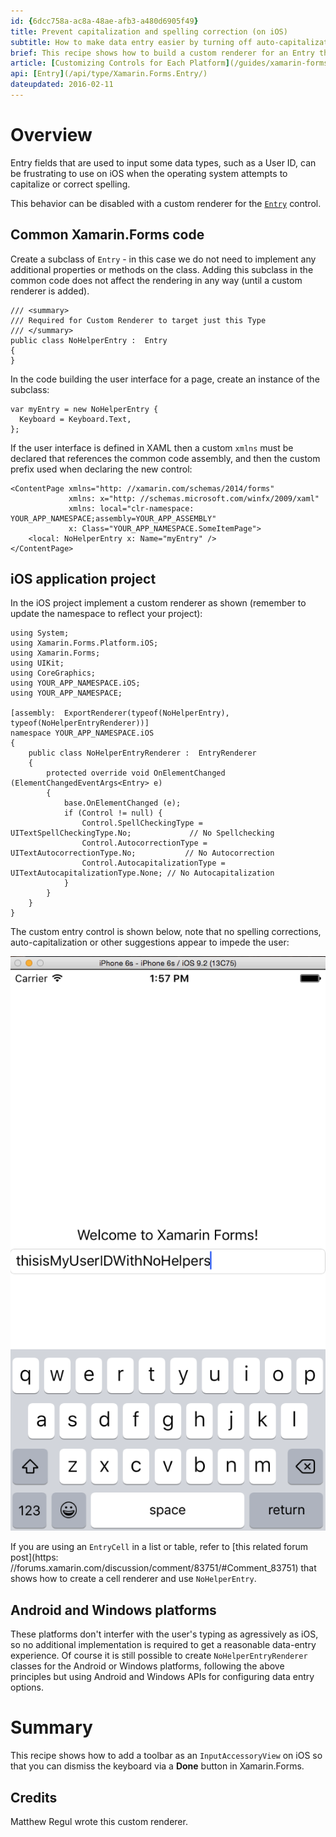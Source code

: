 ```yaml
---
id: {6dcc758a-ac8a-48ae-afb3-a480d6905f49}
title: Prevent capitalization and spelling correction (on iOS)
subtitle: How to make data entry easier by turning off auto-capitalization and spelling correction
brief: This recipe shows how to build a custom renderer for an Entry that prevents iOS from changing what the user types.
article: [Customizing Controls for Each Platform](/guides/xamarin-forms/custom-renderer/)
api: [Entry](/api/type/Xamarin.Forms.Entry/)
dateupdated: 2016-02-11
---
```


# Overview

Entry fields that are used to input some data types, such as a User ID, can
be frustrating to use on iOS when the operating system attempts to capitalize
or correct spelling.

This behavior can be disabled with a custom renderer for the
[`Entry`](/api/type/Xamarin.Forms.Entry/) control.

## Common Xamarin.Forms code

Create a subclass of `Entry` - in this case we do not need to implement any
additional properties or methods on the class. Adding this subclass in the
common code does not affect the rendering in any way (until a custom renderer is added).

```
/// <summary>
/// Required for Custom Renderer to target just this Type
/// </summary>
public class NoHelperEntry :  Entry
{
}
```

In the code building the user interface for a page, create an instance of the subclass: 

```
var myEntry = new NoHelperEntry {
  Keyboard = Keyboard.Text,
};
```

If the user interface is defined in XAML then a custom `xmlns` must be declared that references the common code assembly, and then the custom prefix used when declaring the new control: 

```
<ContentPage xmlns="http: //xamarin.com/schemas/2014/forms"
             xmlns: x="http: //schemas.microsoft.com/winfx/2009/xaml"
             xmlns: local="clr-namespace: YOUR_APP_NAMESPACE;assembly=YOUR_APP_ASSEMBLY"
             x: Class="YOUR_APP_NAMESPACE.SomeItemPage">
    <local: NoHelperEntry x: Name="myEntry" />
</ContentPage>
```


## iOS application project

In the iOS project implement a custom renderer as shown (remember to update the namespace to reflect your project): 

```
using System;
using Xamarin.Forms.Platform.iOS;
using Xamarin.Forms;
using UIKit;
using CoreGraphics;
using YOUR_APP_NAMESPACE.iOS;
using YOUR_APP_NAMESPACE;

[assembly:  ExportRenderer(typeof(NoHelperEntry), typeof(NoHelperEntryRenderer))]
namespace YOUR_APP_NAMESPACE.iOS
{
	public class NoHelperEntryRenderer :  EntryRenderer
	{
		protected override void OnElementChanged (ElementChangedEventArgs<Entry> e)
		{
			base.OnElementChanged (e);
			if (Control != null) {
				Control.SpellCheckingType = UITextSpellCheckingType.No;				// No Spellchecking
				Control.AutocorrectionType = UITextAutocorrectionType.No;			// No Autocorrection
				Control.AutocapitalizationType = UITextAutocapitalizationType.None;	// No Autocapitalization
			}
		}
	}
}
```

The custom entry control is shown below, note that no spelling corrections,
auto-capitalization or other suggestions appear to impede the user: 

![](Images/ios.png)

If you are using an `EntryCell` in a list or table, refer to [this related forum post](https: //forums.xamarin.com/discussion/comment/83751/#Comment_83751)
that shows how to create a cell renderer and use `NoHelperEntry`.


## Android and Windows platforms

These platforms don't interfer with the user's typing as agressively as iOS,
so no additional implementation is required to get a reasonable data-entry experience.
Of course it is still possible to create `NoHelperEntryRenderer` classes for
the Android or Windows platforms, following the above principles but using
Android and Windows APIs for configuring data entry options.

# Summary

This recipe shows how to add a toolbar as an `InputAccessoryView` on iOS so that you can dismiss the keyboard via a **Done** button in Xamarin.Forms.

## Credits

Matthew Regul wrote this custom renderer.